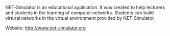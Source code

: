 NET-Simulator is an educational application. 
It was created to help lecturers and students in the learning of computer networks. 
Students can build virtural networks in the virtual environment provided by NET-Simulator. 

Website: http://www.net-simulator.org
